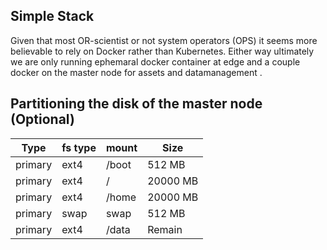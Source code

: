 Simple Stack
---

Given that most OR-scientist or not system operators (OPS) it seems more believable to rely on Docker rather than Kubernetes. Either way ultimately we are only running ephemaral docker container at edge and a couple docker on the master node for assets and datamanagement .

## Partitioning the disk of the master node (Optional)


| Type | fs type | mount | Size      |
|------|---------|-------|-----------|
|primary |	ext4 | /boot |	512 MB	 |	
|primary |	ext4 | /	 |  20000 MB |		
|primary |	ext4 | /home |	20000 MB |		
|primary |	swap | swap	 |  512 MB	 |	
|primary |	ext4 | /data |	Remain   |	